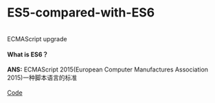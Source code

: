 # ES5-compared-with-ES6
<br>ECMAScript upgrade<br>
<br>**What is ES6？**<br>
<br>**ANS:** ECMAScript 2015(European Computer Manufactures Association 2015)一种脚本语言的标准<br>
<br>
[Code](https://github.com/MichaelMa666/ES5-compared-with-ES6/edit/master/index.html)
